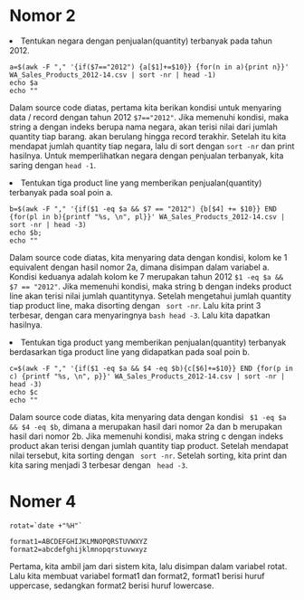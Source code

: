 # Nomor 2

<li>Tentukan negara dengan penjualan(quantity) terbanyak pada tahun 2012.
  
  ```
  a=$(awk -F "," '{if($7=="2012") {a[$1]+=$10}} {for(n in a){print n}}' WA_Sales_Products_2012-14.csv | sort -nr | head -1)
  echo $a
  echo ""
  ```
  
  Dalam source code diatas, pertama kita berikan kondisi untuk menyaring data / record dengan tahun 2012 ```$7=="2012"```. Jika memenuhi kondisi, maka string a dengan indeks berupa nama negara, akan terisi nilai dari jumlah quantity tiap barang. akan berulang hingga record terakhir. Setelah itu kita mendapat jumlah quantity tiap negara, lalu di sort dengan ``` sort -nr ``` dan print hasilnya. Untuk memperlihatkan negara dengan penjualan terbanyak, kita saring dengan ```head -1```. 
  
<li>Tentukan tiga product line yang memberikan penjualan(quantity) terbanyak pada soal poin a.
  
  ```
  b=$(awk -F "," '{if($1 -eq $a && $7 == "2012") {b[$4] += $10}} END {for(pl in b){printf "%s, \n", pl}}' WA_Sales_Products_2012-14.csv | sort -nr | head -3)
  echo $b;
  echo ""
  ```
  
  Dalam source code diatas, kita menyaring data dengan kondisi, kolom ke 1 equivalent dengan hasil nomor 2a, dimana disimpan dalam variabel a. Kondisi keduanya adalah kolom ke 7 merupakan tahun 2012 ``` $1 -eq $a && $7 == "2012" ```. Jika memenuhi kondisi, maka string b dengan indeks product line akan terisi nilai jumlah quantitynya. Setelah mengetahui jumlah quantity tiap product line, maka disorting dengan ``` sort -nr```. Lalu kita print 3 terbesar, dengan cara menyaringnya ```bash head -3```. Lalu kita dapatkan hasilnya.
<li>Tentukan tiga product yang memberikan penjualan(quantity) terbanyak berdasarkan tiga product line yang didapatkan pada soal poin b.
  
  ```
  c=$(awk -F "," '{if($1 -eq $a && $4 -eq $b){c[$6]+=$10}} END {for(p in c) {printf "%s, \n", p}}' WA_Sales_Products_2012-14.csv | sort -nr | head -3)
  echo $c
  echo ""
  ```
  Dalam source code diatas, kita menyaring data dengan kondisi ``` $1 -eq $a && $4 -eq $b```, dimana a merupakan hasil dari nomor 2a dan b merupakan hasil dari nomor 2b. Jika memenuhi kondisi, maka string c dengan indeks product akan terisi dengan jumlah quantity tiap product. Setelah mendapat nilai tersebut, kita sorting dengan ``` sort -nr```. Setelah sorting, kita print dan kita saring menjadi 3 terbesar dengan ``` head -3```.

# Nomer 4

```
rotat=`date +"%H"`

format1=ABCDEFGHIJKLMNOPQRSTUVWXYZ
format2=abcdefghijklmnopqrstuvwxyz
```

Pertama, kita ambil jam dari sistem kita, lalu disimpan dalam variabel rotat. Lalu kita membuat variabel format1 dan format2, format1 berisi huruf uppercase, sedangkan format2 berisi huruf lowercase.

```

```
